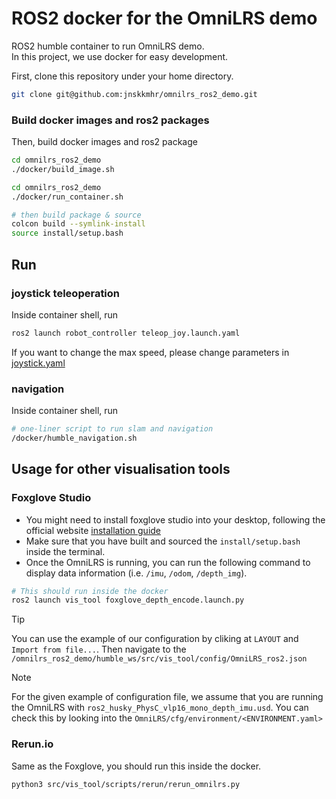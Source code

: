 # ROS2 docker for the OmniLRS demo

ROS2 humble container to run OmniLRS demo.\
In this project, we use docker for easy development.

First, clone this repository under your home directory. 
```bash
git clone git@github.com:jnskkmhr/omnilrs_ros2_demo.git
```

### Build docker images and ros2 packages
Then, build docker images and ros2 package

```bash
cd omnilrs_ros2_demo
./docker/build_image.sh
```

```bash
cd omnilrs_ros2_demo
./docker/run_container.sh

# then build package & source
colcon build --symlink-install
source install/setup.bash
```


## Run

### joystick teleoperation
Inside container shell, run
```bash
ros2 launch robot_controller teleop_joy.launch.yaml
```
If you want to change the max speed, please change parameters in [joystick.yaml](humble_ws/src/robot_controller/launch/teleop_joy.launch.yaml)

### navigation

Inside container shell, run
```bash
# one-liner script to run slam and navigation 
/docker/humble_navigation.sh
```

## Usage for other visualisation tools

### Foxglove Studio
* You might need to install foxglove studio into your desktop, following the official website [installation guide](https://docs.foxglove.dev/docs/foxglove-agent/installation)
* Make sure that you have built and sourced the `install/setup.bash` inside the terminal.
* Once the OmniLRS is running, you can run the following command to display data information (i.e. `/imu`, `/odom`, `/depth_img`).

```bash
# This should run inside the docker
ros2 launch vis_tool foxglove_depth_encode.launch.py
```
> [!TIP]
> You can use the example of our configuration by cliking at `LAYOUT` and `Import from file...`. Then navigate to the `/omnilrs_ros2_demo/humble_ws/src/vis_tool/config/OmniLRS_ros2.json`

> [!NOTE]
> For the given example of configuration file, we assume that you are running the OmniLRS with `ros2_husky_PhysC_vlp16_mono_depth_imu.usd`. You can check this by looking into the `OmniLRS/cfg/environment/<ENVIRONMENT.yaml>`

### Rerun.io
Same as the Foxglove, you should run this inside the docker.
```bash
python3 src/vis_tool/scripts/rerun/rerun_omnilrs.py
```